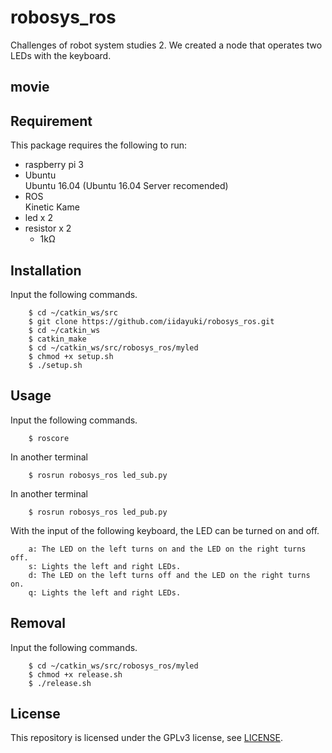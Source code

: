 # robosys_ros
Challenges of robot system studies 2.
We created a node that operates two LEDs with the keyboard.

## movie

## Requirement
This package requires the following to run:
* raspberry pi 3
* Ubuntu  
    Ubuntu 16.04 (Ubuntu 16.04 Server recomended)  
* ROS  
    Kinetic Kame
* led x 2
* resistor x 2
  * 1kΩ
  
## Installation
Input the following commands.

        $ cd ~/catkin_ws/src
        $ git clone https://github.com/iidayuki/robosys_ros.git
        $ cd ~/catkin_ws
        $ catkin_make
        $ cd ~/catkin_ws/src/robosys_ros/myled
        $ chmod +x setup.sh
        $ ./setup.sh
        
## Usage
Input the following commands.

        $ roscore
    
In another terminal

        $ rosrun robosys_ros led_sub.py

In another terminal

        $ rosrun robosys_ros led_pub.py
        
With the input of the following keyboard, the LED can be turned on and off.

        a: The LED on the left turns on and the LED on the right turns off.
        s: Lights the left and right LEDs.
        d: The LED on the left turns off and the LED on the right turns on.
        q: Lights the left and right LEDs.
        
## Removal
Input the following commands.

        $ cd ~/catkin_ws/src/robosys_ros/myled
        $ chmod +x release.sh
        $ ./release.sh
        
## License
This repository is licensed under the GPLv3 license, see [LICENSE](https://github.com/iidayuki/robosys_ros/blob/master/LICENSE).


        
        
        
